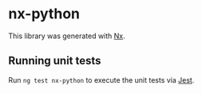 # nx-python

This library was generated with [Nx](https://nx.dev).

## Running unit tests

Run `ng test nx-python` to execute the unit tests via [Jest](https://jestjs.io).
